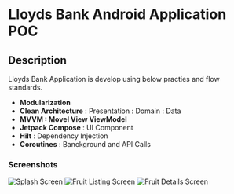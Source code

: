 # Lloyds Bank Android Application POC 

## Description

Lloyds Bank Application is develop using below practies and flow standards.

- **Modularization**
- **Clean Architecture** : Presentation : Domain : Data
- **MVVM : Movel View ViewModel**
- **Jetpack Compose** : UI Component
- **Hilt** : Dependency Injection
- **Coroutines** : Banckground and API Calls

### Screenshots

![Splash Screen](https://drive.google.com/file/d/1MCWdAZkUOxF5N3zb8Z8T7bWK7rlGeMCE/view?usp=sharing  "Optional title")
![Fruit Listing Screen](https://drive.google.com/file/d/1K3o7KzW9vY9QX8QKQJrTQ62uf9xDMxCY/view?usp=sharing)
![Fruit Details Screen](https://drive.google.com/file/d/1uddalpMTn9-P6dlMbB-jCoiHnw38ybW9/view?usp=sharing)
